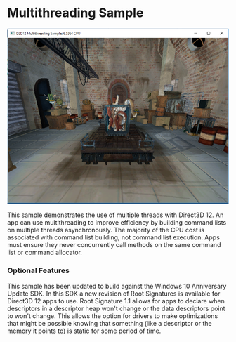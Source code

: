 # Multithreading Sample
![Multithreading GUI](src/D3D12Multithreading.PNG)

This sample demonstrates the use of multiple threads with Direct3D 12. An app can use multithreading to improve efficiency by building command lists on multiple threads asynchronously. The majority of the CPU cost is associated with command list building, not command list execution. Apps must ensure they never concurrently call methods on the same command list or command allocator.

### Optional Features
This sample has been updated to build against the Windows 10 Anniversary Update SDK. In this SDK a new revision of Root Signatures is available for Direct3D 12 apps to use. Root Signature 1.1 allows for apps to declare when descriptors in a descriptor heap won't change or the data descriptors point to won't change.  This allows the option for drivers to make optimizations that might be possible knowing that something (like a descriptor or the memory it points to) is static for some period of time.